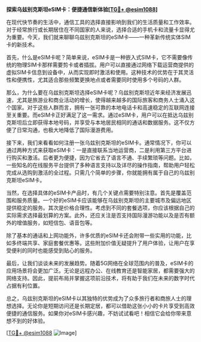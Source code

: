 **探索乌兹别克斯坦eSIM卡：便捷通信新体验[[TG💪+ @esim1088](https://t.me/s/esim1088)]**

在现代快节奏的生活中，通信工具的选择直接影响到我们的生活质量和工作效率。对于经常旅行或长期居住在不同国家的人来说，选择合适的手机卡和流量卡显得尤为重要。今天，我们就来聊聊乌兹别克斯坦的eSIM卡——一种革新传统实体SIM卡的新技术。

首先，什么是eSIM卡呢？简单来说，eSIM卡是一种嵌入式SIM卡，它不需要像传统的物理SIM卡那样需要剪卡或者插拔。用户可以直接通过网络下载运营商提供的虚拟SIM卡信息到设备中，从而实现即时激活和使用。这种技术的优势在于其灵活性和便携性，尤其适合那些频繁更换地点或者需要同时使用多个号码的人群。

那么，为什么要在乌兹别克斯坦选择eSIM卡呢？乌兹别克斯坦近年来经济发展迅速，尤其是旅游业和商业活动的增长，使得越来越多的国际旅客和商务人士涌入这个国家。对于这些人群而言，拥有一张可靠的本地电话卡和高速稳定的互联网连接至关重要。而eSIM卡正好满足了这一需求。通过eSIM卡，用户可以在抵达乌兹别克斯坦后立即获得本地号码，并享受与本地居民相同的通话和数据服务。这不仅方便了日常沟通，也极大地降低了国际漫游费用。

接下来，我们来看看如何注册一张乌兹别克斯坦的eSIM卡。通常情况下，你可以通过两种方式来获取eSIM卡：一是直接联系当地运营商，二是利用第三方平台进行购买和激活。后者更为便捷，因为它省去了语言不通、手续繁琐等问题。比如，一些知名的在线服务平台提供了多种语言支持以及详尽的操作指南，帮助用户轻松完成从选购到激活的全过程。只需几个简单的步骤，你就能拥有属于自己的乌兹别克斯坦eSIM卡。

当然，在选择具体的eSIM卡产品时，有几个关键点需要特别注意。首先是覆盖范围和服务质量。一个好的eSIM卡应该能够在乌兹别克斯坦的主要城市及偏远地区提供稳定的服务。其次是价格合理性。考虑到不同的套餐选项，你应该根据自己的实际需求选择最划算的方案。此外，还应关注是否支持国际漫游功能以及是否有额外的增值服务，如短信包、语音包等。

除了基本的通话和上网功能外，许多优质的eSIM卡还会附带一些实用的功能，比如多终端共享、家庭套餐优惠等。这些附加价值无疑提升了用户体验，让用户在享受便利的同时也能感受到贴心的服务。

最后，让我们谈谈未来的发展趋势。随着5G网络在全球范围内的普及，eSIM卡的应用场景将会更加广泛。无论是远程办公、在线教育还是智能家居，都需要强大的网络支持。因此，提前布局并掌握这项前沿技术，将有助于我们在未来的数字时代占据有利位置。

总之，乌兹别克斯坦的eSIM卡以其独特的优势成为了众多旅行者和商旅人士的理想选择。无论你是短期访问还是长期定居，都可以借助这张小小的卡片享受到高效便捷的通信服务。如果你对eSIM卡感兴趣，不妨试试看吧！相信它会给你带来意想不到的好体验。

[[TG💪+ @esim1088](https://t.me/s/esim1088) ![Image](https://i.postimg.cc/4NQfJmqS/Snipaste-2025-05-13-00-14-12.png)]